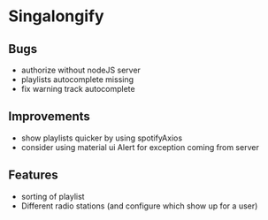 ﻿# Singalongify

## Bugs

- authorize without nodeJS server
- playlists autocomplete missing
- fix warning track autocomplete

## Improvements

- show playlists quicker by using spotifyAxios
- consider using material ui Alert for exception coming from server

## Features

- sorting of playlist
- Different radio stations (and configure which show up for a user)
